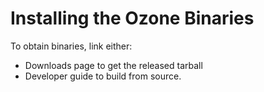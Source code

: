 # Installing the Ozone Binaries

To obtain binaries, link either:
- Downloads page to get the released tarball
- Developer guide to build from source.
